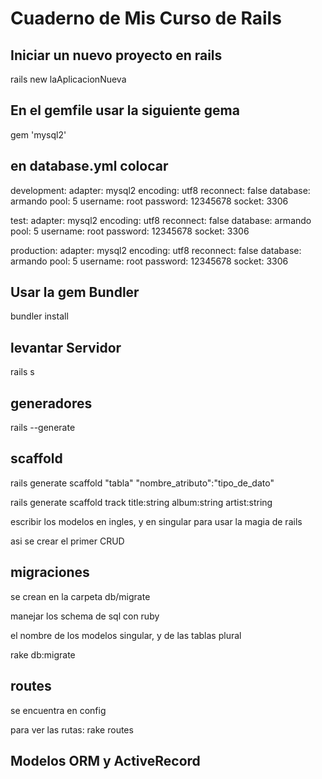 # Cuaderno de Mis Curso de Rails 

## Iniciar un nuevo proyecto en rails 

rails new laAplicacionNueva


## En el gemfile usar la siguiente gema 

gem 'mysql2'

## en database.yml colocar 

development:
  adapter: mysql2
  encoding: utf8
  reconnect: false
  database: armando
  pool: 5
  username: root
  password: 12345678
  socket: 3306

test:
  adapter: mysql2
  encoding: utf8
  reconnect: false
  database: armando
  pool: 5
  username: root
  password: 12345678
  socket:  3306

production:
  adapter: mysql2
  encoding: utf8
  reconnect: false
  database: armando
  pool: 5
  username: root
  password: 12345678
  socket: 3306

 ## Usar la gem Bundler 

 bundler install

 ## levantar Servidor

 rails s 

 ## generadores 

 rails --generate 

 ## scaffold 

 rails generate scaffold "tabla" "nombre_atributo":"tipo_de_dato"

 rails generate scaffold track title:string  album:string artist:string

 escribir los modelos en ingles, y en singular para usar la magia de rails 

 asi se crear el primer CRUD 

## migraciones

se crean en la carpeta db/migrate 

manejar los schema de sql con ruby

el nombre de los modelos singular, y de las tablas plural 

rake db:migrate 

## routes 

se encuentra en config 

para ver las rutas: rake routes

## Modelos ORM y ActiveRecord 

